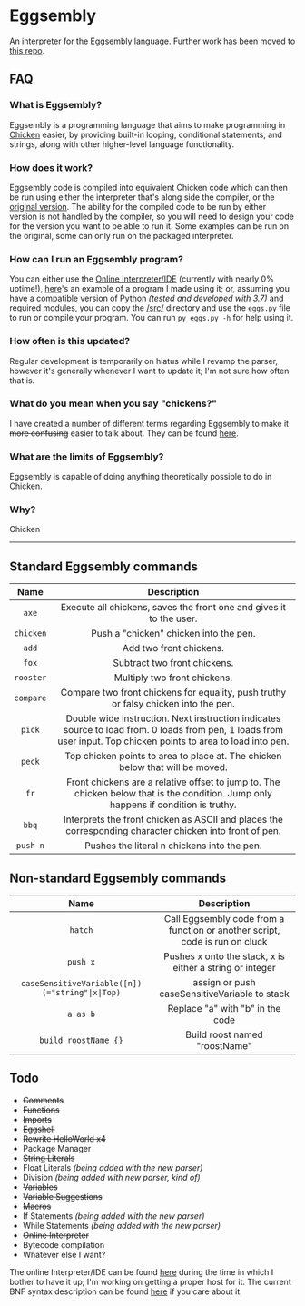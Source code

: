# Eggsembly
An interpreter for the Eggsembly language. Further work has been moved to [this repo](https://github.com/Beaux44/Eggsembly-lang).

## FAQ
### What is Eggsembly?
Eggsembly is a programming language that aims to make programming in [Chicken](https://esolangs.org/wiki/chicken) easier, by providing built-in looping, conditional statements, and strings, along with other higher-level language functionality.

### How does it work?
Eggsembly code is compiled into equivalent Chicken code which can then be run using either the interpreter that's along side the compiler, or the [original version](http://web.archive.org/web/20180420010853/http://torso.me/chicken). The ability for the compiled code to be run by either version is not handled by the compiler, so you will need to design your code for the version you want to be able to run it. Some examples can be run on the original, some can only run on the packaged interpreter.

### How can I run an Eggsembly program?
You can either use the [Online Interpreter/IDE](https://eggsembly-online-interpreter--sheep44.repl.co) (currently with nearly 0% uptime!), [here](https://eggsembly-online-interpreter--sheep44.repl.co/?code=7dd4936e19785db7b61aca31d271eabf03c8db639f7f32e87c2d4e20)'s an example of a program I made using it; or, assuming you have a compatible version of Python *(tested and developed with 3.7)* and required modules, you can copy the [/src/](/src/) directory and use the `eggs.py` file to run or compile your program. You can run `py eggs.py -h` for help using it.

### How often is this updated?
Regular development is temporarily on hiatus while I revamp the parser, however it's generally whenever I want to update it; I'm not sure how often that is.

### What do you mean when you say "chickens?"
I have created a number of different terms regarding Eggsembly to make it ~~more confusing~~ easier to talk about. They can be found [here](TERMINOLOGY.md).

### What are the limits of Eggsembly?
Eggsembly is capable of doing anything theoretically possible to do in Chicken.

### Why?
Chicken

---

## Standard Eggsembly commands
|    Name    |                                                                          Description                                                                           |
|:----------:|:--------------------------------------------------------------------------------------------------------------------------------------------------------------:|
|   `axe`    |                                              Execute all chickens, saves the front one and gives it to the user.                                               |
| `chicken`  |                                                             Push a "chicken" chicken into the pen.                                                             |
|   `add`    |                                                                    Add two front chickens.                                                                     |
|   `fox`    |                                                                  Subtract two front chickens.                                                                  |
| `rooster`  |                                                                  Multiply two front chickens.                                                                  |
| `compare`  |                                      Compare two front chickens for equality, push truthy or falsy chicken into the pen.                                       |
|   `pick`   |Double wide instruction. Next instruction indicates source to load from. 0 loads from pen, 1 loads from user input. Top chicken points to area to load into pen.|
|   `peck`   |                                         Top chicken points to area to place at. The chicken below that will be moved.                                          |
|    `fr`    |              Front chickens are a relative offset to jump to. The chicken below that is the condition. Jump only happens if condition is truthy.               |
|   `bbq`    |                            Interprets the front chicken as ASCII and places the corresponding character chicken into front of pen.                             |
|  `push n`  |                                                          Pushes the literal n chickens into the pen.                                                           |


## Non-standard Eggsembly commands
|                    Name                       |                               Description                                 |
|:---------------------------------------------:|:-------------------------------------------------------------------------:|
|                    `hatch`                    |Call Eggsembly code from a function or another script, code is run on cluck|
|                   `push x`                    |         Pushes x onto the stack, x is either a string or integer          |
|`caseSensitiveVariable([n])(="string"\|x\|Top)`|               assign or push caseSensitiveVariable to stack               |
|                   `a as b`                    |                     Replace "a" with "b" in the code                      |
|             `build roostName {}`              |                       Build roost named "roostName"                       |


## Todo
- ~~Comments~~
- ~~Functions~~
- ~~Imports~~
- ~~Eggshell~~
- ~~Rewrite HelloWorld x4~~
- Package Manager
- ~~String Literals~~
- Float Literals *(being added with the new parser)*
- Division *(being added with new parser, kind of)*
- ~~Variables~~
- ~~Variable Suggestions~~
- ~~Macros~~
- If Statements *(being added with the new parser)*
- While Statements *(being added with the new parser)*
- ~~Online Interpreter~~
- Bytecode compilation
- Whatever else I want?

The online Interpreter/IDE can be found [here](https://eggsembly-online-interpreter--sheep44.repl.co) during the time in which
I bother to have it up; I'm working on getting a proper host for it. The current BNF syntax description can be found
[here](Eggsembly.bnf) if you care about it.

